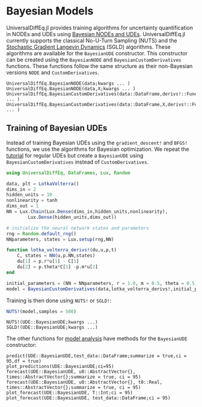 # Bayesian Models

UniversalDiffEq.jl provides training algorithms for uncertainty quantification in NODEs and UDEs using [Bayesian NODEs and UDEs](https://arxiv.org/abs/2012.07244). UniversalDiffEq.jl currently supports the classical No-U-Turn Sampling (NUTS) and the [Stochastic Gradient Langevin Dynamics](https://www.stats.ox.ac.uk/~teh/research/compstats/WelTeh2011a.pdf) (SGLD) algorithms. These algorithms are available for the `BayesianUDE` constructor. This constructor can be created using the `BayesianNODE` and `BayesianCustomDerivatives` functions. These functions follow the same structure as their non-Bayesian versions `NODE` and `CustomDerivatives`.


```@docs
UniversalDiffEq.BayesianNODE(data;kwargs ... )
UniversalDiffEq.BayesianNODE(data,X;kwargs ... )
UniversalDiffEq.BayesianCustomDerivatives(data::DataFrame,derivs!::Function,initial_parameters;kwargs ... )
UniversalDiffEq.BayesianCustomDerivatives(data::DataFrame,X,derivs!::Function,initial_parameters;kwargs ... )
```

## Training of Bayesian UDEs

Instead of training Bayesian UDEs using the `gradient_descent!` and `BFGS!` functions, we use the algorithms for Bayesian optimization. We repeat the [tutorial](Models.md) for regular UDEs but create a `BayesianUDE` using `BayesianCustomDerivatives` instead of `CustomDerivatives`.

```julia
using UniversalDiffEq, DataFrames, Lux, Random

data, plt = LotkaVolterra()
dims_in = 2
hidden_units = 10
nonlinearity = tanh
dims_out = 1
NN = Lux.Chain(Lux.Dense(dims_in,hidden_units,nonlinearity),
        Lux.Dense(hidden_units,dims_out))

# initialize the neural network states and parameters 
rng = Random.default_rng() 
NNparameters, states = Lux.setup(rng,NN) 

function lotka_volterra_derivs!(du,u,p,t)
    C, states = NN(u,p.NN,states) 
    du[1] = p.r*u[1] - C[1]
    du[2] = p.theta*C[1] -p.m*u[2]
end

initial_parameters = (NN = NNparameters, r = 1.0, m = 0.5, theta = 0.5)
model = BayesianCustomDerivatives(data,lotka_volterra_derivs!,initial_parameters)
```

Training is then done using `NUTS!` or `SGLD!`:
```julia
NUTS!(model,samples = 500)
```

```@docs
NUTS!(UDE::BayesianUDE;kwargs ...)
SGLD!(UDE::BayesianUDE;kwargs ...)
```

The other functions for [model analysis](modelanalysis.md) have methods for the `BayesianUDE` constructor:

```@docs
predict(UDE::BayesianUDE,test_data::DataFrame;summarize = true,ci = 95,df = true)
plot_predictions(UDE::BayesianUDE;ci=95)
forecast(UDE::BayesianUDE, u0::AbstractVector{}, times::AbstractVector{};summarize = true, ci = 95)
forecast(UDE::BayesianUDE, u0::AbstractVector{}, t0::Real, times::AbstractVector{};summarize = true, ci = 95)
plot_forecast(UDE::BayesianUDE, T::Int;ci = 95)
plot_forecast(UDE::BayesianUDE, test_data::DataFrame;ci = 95)
```